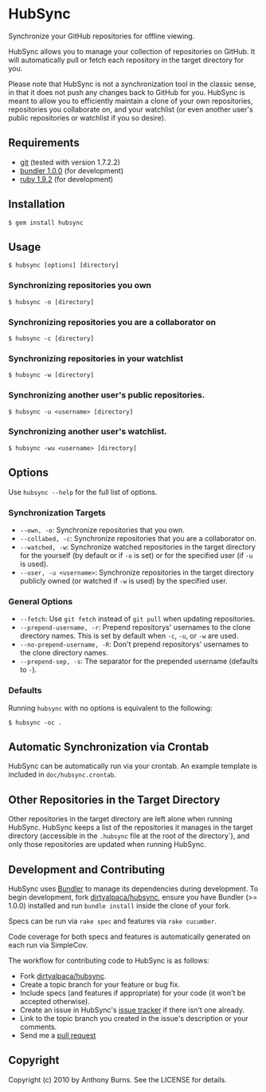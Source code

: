 # HubSync

Synchronize your GitHub repositories for offline viewing.

HubSync allows you to manage your collection of repositories on GitHub. It will
automatically pull or fetch each repository in the target directory for you.

Please note that HubSync is not a synchronization tool in the classic sense, in
that it does not push any changes back to GitHub for you. HubSync is meant to
allow you to efficiently maintain a clone of your own repositories, repositories
you collaborate on, and your watchlist (or even another user's public
repositories or watchlist if you so desire).

## Requirements

* [git](http://git-scm.com) (tested with version 1.7.2.2)
* [bundler 1.0.0](http://gembundler.com) (for development)
* [ruby 1.9.2](http://ruby-lang.org) (for development)

## Installation

    $ gem install hubsync

## Usage

    $ hubsync [options] [directory]

### Synchronizing repositories you own

    $ hubsync -o [directory]

### Synchronizing repositories you are a collaborator on

    $ hubsync -c [directory]

### Synchronizing repositories in your watchlist

    $ hubsync -w [directory]

### Synchronizing another user's public repositories.

    $ hubsync -u <username> [directory]

### Synchronizing another user's watchlist.

    $ hubsync -wu <username> [directory]

## Options

Use `hubsync --help` for the full list of options.

### Synchronization Targets

* `--own, -o`: Synchronize repositories that you own.
* `--collabed, -c`: Synchronize repositories that you are a collaborator on.
* `--watched, -w`: Synchronize watched repositories in the target directory
  for the yourself (by default or if `-o` is set) or for the specified user (if
  `-u` is used).
* `--user, -u <username>`: Synchronize repositories in the target directory
  publicly owned (or watched if `-w` is used) by the specified user.

### General Options

* `--fetch`: Use `git fetch` instead of `git pull` when updating repositories.
* `--prepend-username, -r`: Prepend repositorys' usernames to the clone
  directory names. This is set by default when `-c`, `-u`, or `-w` are used.
* `--no-prepend-username, -R`: Don't prepend repositorys' usernames to the
  clone directory names.
* `--prepend-sep, -s`: The separator for the prepended username (defaults to
  `-`).

### Defaults

Running `hubsync` with no options is equivalent to the following:

    $ hubsync -oc .

## Automatic Synchronization via Crontab

HubSync can be automatically run via your crontab. An example template is
included in `doc/hubsync.crontab`.

## Other Repositories in the Target Directory

Other repositories in the target directory are left alone when running HubSync.
HubSync keeps a list of the repositories it manages in the target directory
(accessible in the `.hubsync` file at the root of the directory`), and only
those repositories are updated when running HubSync.

## Development and Contributing

HubSync uses [Bundler](http://gembundler.com) to manage its dependencies during
development. To begin development, fork [dirtyalpaca/hubsync][1], ensure you
have Bundler (>= 1.0.0) installed and run `bundle install` inside the clone of
your fork.

Specs can be run via `rake spec` and features via `rake cucumber`.

Code coverage for both specs and features is automatically generated on each run
via SimpleCov.

The workflow for contributing code to HubSync is as follows:

* Fork [dirtyalpaca/hubsync][1].
* Create a topic branch for your feature or bug fix.
* Include specs (and features if appropriate) for your code (it won't be
  accepted otherwise).
* Create an issue in HubSync's [issue tracker][2] if there isn't one already.
* Link to the topic branch you created in the issue's description or your
  comments.
* Send me a [pull request](http://help.github.com/pull-requests/)

## Copyright

Copyright (c) 2010 by Anthony Burns. See the LICENSE for details.

  [1]: http://github.com/dirtyalpaca/hubsync
  [2]: http://github.com/dirtyalpaca/hubsync/issues
